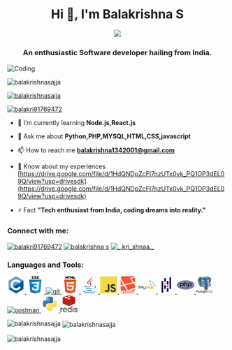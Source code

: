 
<h1 align="center">Hi 👋, I'm Balakrishna S</h1>
<div align="center"> <img src="https://github.com/balakrishnasajja/balakrishnasajja/blob/main/Banner.png"> </div>
<h3 align="center">An enthusiastic Software developer hailing from India.</h3>
<img align="center" alt="Coding" width="400" src="https://miro.medium.com/v2/resize:fit:720/1*IRGHmiGsa16stedQvIaZfw.gif">

<p align="left"> <img src="https://komarev.com/ghpvc/?username=balakrishnasajja&label=Profile%20views&color=0e75b6&style=flat" alt="balakrishnasajja" /> </p>

<p align="left"> <a href="https://github.com/ryo-ma/github-profile-trophy"><img src="https://github-profile-trophy.vercel.app/?username=balakrishnasajja" alt="balakrishnasajja" /></a> </p>

<p align="left"> <a href="https://twitter.com/balakri91769472" target="blank"><img src="https://img.shields.io/twitter/follow/balakri91769472?logo=twitter&style=for-the-badge" alt="balakri91769472" /></a> </p>

- 🌱 I’m currently learning **Node.js,React.js**

- 💬 Ask me about **Python,PHP,MYSQL,HTML,CSS,javascript**

- 📫 How to reach me **balakrishna1342001@gmail.com**

- 📄 Know about my experiences [https://drive.google.com/file/d/1HdQNDpZcFI7nzUTx0vk_PQ1OP3dEL09Q/view?usp=drivesdk](https://drive.google.com/file/d/1HdQNDpZcFI7nzUTx0vk_PQ1OP3dEL09Q/view?usp=drivesdk)

- ⚡ Fact **"Tech enthusiast from India, coding dreams into reality."**

<h3 align="left">Connect with me:</h3>
<p align="left">
<a href="https://twitter.com/balakri91769472" target="blank"><img align="center" src="https://raw.githubusercontent.com/rahuldkjain/github-profile-readme-generator/master/src/images/icons/Social/twitter.svg" alt="balakri91769472" height="30" width="40" /></a>
<a href="https://linkedin.com/in/balakrishna s" target="blank"><img align="center" src="https://raw.githubusercontent.com/rahuldkjain/github-profile-readme-generator/master/src/images/icons/Social/linked-in-alt.svg" alt="balakrishna s" height="30" width="40" /></a>
<a href="https://instagram.com/_.kri_shnaa._" target="blank"><img align="center" src="https://raw.githubusercontent.com/rahuldkjain/github-profile-readme-generator/master/src/images/icons/Social/instagram.svg" alt="_.kri_shnaa._" height="30" width="40" /></a>
</p>

<h3 align="left">Languages and Tools:</h3>
<p align="left"> <a href="https://www.cprogramming.com/" target="_blank" rel="noreferrer"> <img src="https://raw.githubusercontent.com/devicons/devicon/master/icons/c/c-original.svg" alt="c" width="40" height="40"/> </a> <a href="https://www.w3schools.com/css/" target="_blank" rel="noreferrer"> <img src="https://raw.githubusercontent.com/devicons/devicon/master/icons/css3/css3-original-wordmark.svg" alt="css3" width="40" height="40"/> </a> <a href="https://git-scm.com/" target="_blank" rel="noreferrer"> <img src="https://www.vectorlogo.zone/logos/git-scm/git-scm-icon.svg" alt="git" width="40" height="40"/> </a> <a href="https://www.w3.org/html/" target="_blank" rel="noreferrer"> <img src="https://raw.githubusercontent.com/devicons/devicon/master/icons/html5/html5-original-wordmark.svg" alt="html5" width="40" height="40"/> </a> <a href="https://www.java.com" target="_blank" rel="noreferrer"> <img src="https://raw.githubusercontent.com/devicons/devicon/master/icons/java/java-original.svg" alt="java" width="40" height="40"/> </a> <a href="https://developer.mozilla.org/en-US/docs/Web/JavaScript" target="_blank" rel="noreferrer"> <img src="https://raw.githubusercontent.com/devicons/devicon/master/icons/javascript/javascript-original.svg" alt="javascript" width="40" height="40"/> </a> <a href="https://laravel.com/" target="_blank" rel="noreferrer"> <img src="https://raw.githubusercontent.com/devicons/devicon/master/icons/laravel/laravel-plain-wordmark.svg" alt="laravel" width="40" height="40"/> </a> <a href="https://www.mysql.com/" target="_blank" rel="noreferrer"> <img src="https://raw.githubusercontent.com/devicons/devicon/master/icons/mysql/mysql-original-wordmark.svg" alt="mysql" width="40" height="40"/> </a> <a href="https://pandas.pydata.org/" target="_blank" rel="noreferrer"> <img src="https://raw.githubusercontent.com/devicons/devicon/2ae2a900d2f041da66e950e4d48052658d850630/icons/pandas/pandas-original.svg" alt="pandas" width="40" height="40"/> </a> <a href="https://www.php.net" target="_blank" rel="noreferrer"> <img src="https://raw.githubusercontent.com/devicons/devicon/master/icons/php/php-original.svg" alt="php" width="40" height="40"/> </a> <a href="https://www.postgresql.org" target="_blank" rel="noreferrer"> <img src="https://raw.githubusercontent.com/devicons/devicon/master/icons/postgresql/postgresql-original-wordmark.svg" alt="postgresql" width="40" height="40"/> </a> <a href="https://postman.com" target="_blank" rel="noreferrer"> <img src="https://www.vectorlogo.zone/logos/getpostman/getpostman-icon.svg" alt="postman" width="40" height="40"/> </a> <a href="https://www.python.org" target="_blank" rel="noreferrer"> <img src="https://raw.githubusercontent.com/devicons/devicon/master/icons/python/python-original.svg" alt="python" width="40" height="40"/> </a> <a href="https://redis.io" target="_blank" rel="noreferrer"> <img src="https://raw.githubusercontent.com/devicons/devicon/master/icons/redis/redis-original-wordmark.svg" alt="redis" width="40" height="40"/> </a> </p>

<p><img align="left" src="https://github-readme-stats.vercel.app/api/top-langs?username=balakrishnasajja&show_icons=true&locale=en&layout=compact" alt="balakrishnasajja" /></p>

<p>&nbsp;<img align="center" src="https://github-readme-stats.vercel.app/api?username=balakrishnasajja&show_icons=true&locale=en" alt="balakrishnasajja" /></p>

<p><img align="center" src="https://github-readme-streak-stats.herokuapp.com/?user=balakrishnasajja&" alt="balakrishnasajja" /></p>
